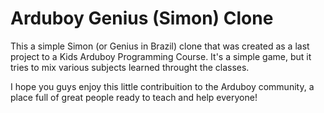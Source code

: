 # Arduboy Genius (Simon) Clone

This a simple Simon (or Genius in Brazil) clone that was created as a last project to a Kids Arduboy Programming Course. It's a simple game, but it tries to  mix various subjects learned throught the classes.

I hope you guys enjoy this little contribuition to the Arduboy community, a place full of great people ready to teach and help everyone!
